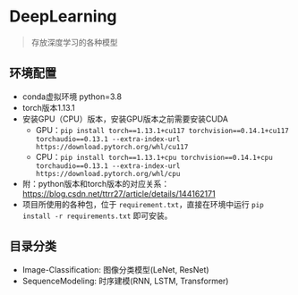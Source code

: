 # DeepLearning

> 存放深度学习的各种模型

## 环境配置

- conda虚拟环境 python=3.8
- torch版本1.13.1
- 安装GPU（CPU）版本，安装GPU版本之前需要安装CUDA
  - GPU：`pip install torch==1.13.1+cu117 torchvision==0.14.1+cu117 torchaudio==0.13.1 --extra-index-url https://download.pytorch.org/whl/cu117`
  - CPU：`pip install torch==1.13.1+cpu torchvision==0.14.1+cpu torchaudio==0.13.1 --extra-index-url https://download.pytorch.org/whl/cpu`
- 附：python版本和torch版本的对应关系：https://blog.csdn.net/ttrr27/article/details/144162171
- 项目所使用的各种包，位于 `requirement.txt`，直接在环境中运行 `pip install -r requirements.txt` 即可安装。

## 目录分类

- Image-Classification: 图像分类模型(LeNet, ResNet)
- SequenceModeling: 时序建模(RNN, LSTM, Transformer)
